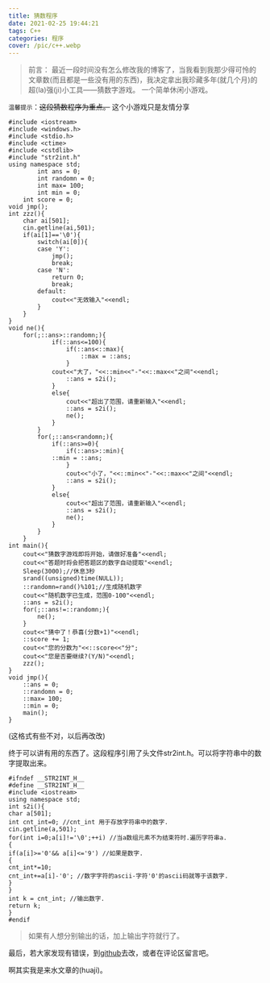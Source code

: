 ```yaml
---
title: 猜数程序
date: 2021-02-25 19:44:21
tags: C++
categories: 程序
cover: /pic/c++.webp
---
```

> 前言：
> 最近一段时间没有怎么修改我的博客了，当我看到我那少得可怜的文章数(而且都是一些没有用的东西)，我决定拿出我珍藏多年(就几个月)的超(la)强(ji)小工具——猜数字游戏。
一个简单休闲小游戏。

`温馨提示`：~~这段猜数程序为重点。~~ 这个小游戏只是友情分享

```
#include <iostream>
#include <windows.h>
#include <stdio.h>
#include <ctime>
#include <cstdlib>
#include "str2int.h"
using namespace std;
        int ans = 0;
        int randomn = 0;
        int max= 100;
        int min = 0;
	int score = 0;
void jmp();
int zzz(){
	char ai[501];
	cin.getline(ai,501);
	if(ai[1]=='\0'){
		switch(ai[0]){
		case 'Y':
			jmp();
			break;
		case 'N':
			return 0;
			break;
		default:
			cout<<"无效输入"<<endl;
		}
	}
}
void ne(){
	for(;::ans>::randomn;){
			if(::ans<=100){
				if(::ans<::max){
					::max = ::ans;
				}
			cout<<"大了，"<<::min<<"-"<<::max<<"之间"<<endl;
				::ans = s2i();
			}
			else{
				cout<<"超出了范围，请重新输入"<<endl;
				::ans = s2i();
				ne();
			}
		}
		for(;::ans<randomn;){
			if(::ans>=0){
				if(::ans>::min){
			::min = ::ans;
				}
				cout<<"小了，"<<::min<<"-"<<::max<<"之间"<<endl;
				::ans = s2i();
			}
			else{
				cout<<"超出了范围，请重新输入"<<endl;
				::ans = s2i();
				ne();
			}
		}
	}
int main(){
	cout<<"猜数字游戏即将开始，请做好准备"<<endl;
	cout<<"答题时将会把答题区的数字自动提取"<<endl;
	Sleep(3000);//休息3秒
	srand((unsigned)time(NULL));
	::randomn=rand()%101;//生成随机数字
	cout<<"随机数字已生成，范围0-100"<<endl;
	::ans = s2i();
	for(;::ans!=::randomn;){
		ne();
	}
	cout<<"猜中了！恭喜(分数+1)"<<endl;
	::score += 1;
	cout<<"您的分数为"<<::score<<"分";
	cout<<"您是否要继续?(Y/N)"<<endl;
	zzz();
}
void jmp(){
	::ans = 0;
	::randomn = 0;
	::max= 100;
	::min = 0;
	main();
}
```

(这格式有些不对，以后再改改)

终于可以讲有用的东西了。这段程序引用了头文件str2int.h。可以将字符串中的数字提取出来。
```
#ifndef __STR2INT_H__
#define __STR2INT_H__
#include <iostream>
using namespace std;
int s2i(){
char a[501];
int cnt_int=0; //cnt_int 用于存放字符串中的数字.
cin.getline(a,501);
for(int i=0;a[i]!='\0';++i) //当a数组元素不为结束符时.遍历字符串a.
{
if(a[i]>='0'&& a[i]<='9') //如果是数字.
{
cnt_int*=10;
cnt_int+=a[i]-'0'; //数字字符的ascii-字符'0'的ascii码就等于该数字.
}
}
int k = cnt_int; //输出数字.
return k;
}
#endif
```

> 如果有人想分别输出的话，加上输出字符就行了。

最后，若大家发现有错误，到[github](https://github.com/Malak2312/some-program/)去改，或者在评论区留言吧。

啊其实我是来水文章的(huaji)。
